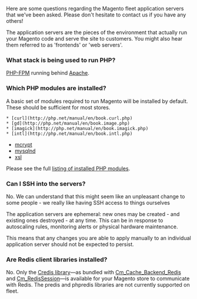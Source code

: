 Here are some questions regarding the Magento fleet application servers that
we've been asked. Please don't hesitate to contact us if you have any others!

The application servers are the pieces of the environment that actually run your
Magento code and serve the site to customers. You might also hear them referred
to as 'frontends' or 'web servers'.

### What stack is being used to run PHP?

[PHP-FPM](http://php-fpm.org/) running behind [Apache](
http://httpd.apache.org/).


### Which PHP modules are installed?
A basic set of modules required to run Magento will be installed by default.
These should be sufficient for most stores.

	* [curl](http://php.net/manual/en/book.curl.php)
	* [gd](http://php.net/manual/en/book.image.php)
	* [imagick](http://php.net/manual/en/book.imagick.php)
	* [intl](http://php.net/manual/en/book.intl.php)
   * [mcrypt](http://php.net/manual/en/book.mcrypt.php)
   * [mysqlnd](http://php.net/manual/en/book.mysqlnd.php)
   * [xsl](http://php.net/manual/en/book.xsl.php)

Please see the full [listing of installed PHP modules](/faq/software-versions/#which-php-modules-are-available).

### Can I SSH into the servers?
No. We can understand that this might seem like an unpleasant change to some
people - we really like having SSH access to things ourselves

The application servers are ephemeral: new ones may be created - and existing
ones destroyed - at any time. This can be in response to autoscaling rules,
monitoring alerts or physical hardware maintenance.

This means that any changes you are able to apply manually to an individual
application server should not be expected to persist.

### Are Redis client libraries installed?
No. Only the [Credis library](https://github.com/colinmollenhour/credis)—as bundled with [Cm_Cache_Backend_Redis](https://github.com/colinmollenhour/Cm_Cache_Backend_Redis) and [Cm_RedisSession](https://github.com/colinmollenhour/Cm_RedisSession)—is available for your Magento store to communicate with Redis. The predis and phpredis libraries are not currently supported on fleet.
